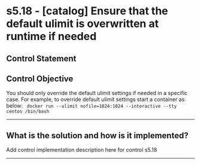 # s5.18 - \[catalog\] Ensure that the default ulimit is overwritten at runtime if needed

## Control Statement

## Control Objective

You should only override the default ulimit settings if needed in a specific case.    For example, to override default ulimit settings start a container as below:    ```  docker run --ulimit nofile=1024:1024 --interactive --tty centos /bin/bash  ```

______________________________________________________________________

## What is the solution and how is it implemented?

Add control implementation description here for control s5.18

______________________________________________________________________
